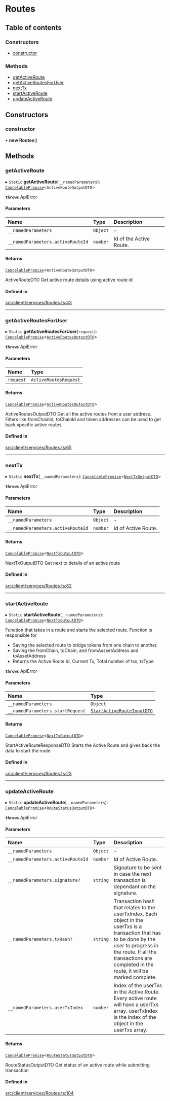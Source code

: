 # Routes

## Table of contents

### Constructors

- [constructor](Routes.md#constructor)

### Methods

- [getActiveRoute](Routes.md#getactiveroute)
- [getActiveRoutesForUser](Routes.md#getactiveroutesforuser)
- [nextTx](Routes.md#nexttx)
- [startActiveRoute](Routes.md#startactiveroute)
- [updateActiveRoute](Routes.md#updateactiveroute)

## Constructors

### constructor

• **new Routes**()

## Methods

### getActiveRoute

▸ `Static` **getActiveRoute**(`__namedParameters`): [`CancelablePromise`](../client/CancelablePromise.md)<`ActiveRouteOutputDTO`\>

**`throws`** ApiError

#### Parameters

| Name                              | Type     | Description             |
| :-------------------------------- | :------- | :---------------------- |
| `__namedParameters`               | `Object` | -                       |
| `__namedParameters.activeRouteId` | `number` | Id of the Active Route. |

#### Returns

[`CancelablePromise`](../client/CancelablePromise.md)<`ActiveRouteOutputDTO`\>

ActiveRouteDTO Get active route details using active route id

#### Defined in

[src/client/services/Routes.ts:43](https://github.com/rugamoto/socket-v2-sdk/blob/72e8f92/src/client/services/Routes.ts#L43)

---

### getActiveRoutesForUser

▸ `Static` **getActiveRoutesForUser**(`request`): [`CancelablePromise`](../client/CancelablePromise.md)<[`ActiveRoutesOutputDTO`](../types.md#activeroutesoutputdto)\>

**`throws`** ApiError

#### Parameters

| Name      | Type                  |
| :-------- | :-------------------- |
| `request` | `ActiveRoutesRequest` |

#### Returns

[`CancelablePromise`](../client/CancelablePromise.md)<[`ActiveRoutesOutputDTO`](../types.md#activeroutesoutputdto)\>

ActiveRoutesOutputDTO Get all the active routes from a user address. Filters like fromChainId, toChainId and token addresses can be used to get back specific active routes.

#### Defined in

[src/client/services/Routes.ts:65](https://github.com/rugamoto/socket-v2-sdk/blob/72e8f92/src/client/services/Routes.ts#L65)

---

### nextTx

▸ `Static` **nextTx**(`__namedParameters`): [`CancelablePromise`](../client/CancelablePromise.md)<[`NextTxOutputDTO`](../types.md#nexttxoutputdto)\>

**`throws`** ApiError

#### Parameters

| Name                              | Type     | Description         |
| :-------------------------------- | :------- | :------------------ |
| `__namedParameters`               | `Object` | -                   |
| `__namedParameters.activeRouteId` | `number` | Id of Active Route. |

#### Returns

[`CancelablePromise`](../client/CancelablePromise.md)<[`NextTxOutputDTO`](../types.md#nexttxoutputdto)\>

NextTxOutputDTO Get next tx details of an active route

#### Defined in

[src/client/services/Routes.ts:82](https://github.com/rugamoto/socket-v2-sdk/blob/72e8f92/src/client/services/Routes.ts#L82)

---

### startActiveRoute

▸ `Static` **startActiveRoute**(`__namedParameters`): [`CancelablePromise`](../client/CancelablePromise.md)<[`NextTxOutputDTO`](../types.md#nexttxoutputdto)\>

Function that takes in a route and starts the selected route.
Function is responsible for

- Saving the selected route to bridge tokens from one chain to another.
- Saving the fromChain, toChain, and fromAsssetAddress and toAssetAddress
- Returns the Active Route Id, Current Tx, Total number of txs, txType

**`throws`** ApiError

#### Parameters

| Name                             | Type                                                               |
| :------------------------------- | :----------------------------------------------------------------- |
| `__namedParameters`              | `Object`                                                           |
| `__namedParameters.startRequest` | [`StartActiveRouteInputDTO`](../types.md#startactiverouteinputdto) |

#### Returns

[`CancelablePromise`](../client/CancelablePromise.md)<[`NextTxOutputDTO`](../types.md#nexttxoutputdto)\>

StartActiveRouteResponseDTO Starts the Active Route and gives back the data to start the route

#### Defined in

[src/client/services/Routes.ts:23](https://github.com/rugamoto/socket-v2-sdk/blob/72e8f92/src/client/services/Routes.ts#L23)

---

### updateActiveRoute

▸ `Static` **updateActiveRoute**(`__namedParameters`): [`CancelablePromise`](../client/CancelablePromise.md)<[`RouteStatusOutputDTO`](../types.md#routestatusoutputdto)\>

**`throws`** ApiError

#### Parameters

| Name                              | Type     | Description                                                                                                                                                                                                                             |
| :-------------------------------- | :------- | :-------------------------------------------------------------------------------------------------------------------------------------------------------------------------------------------------------------------------------------- |
| `__namedParameters`               | `Object` | -                                                                                                                                                                                                                                       |
| `__namedParameters.activeRouteId` | `number` | Id of Active Route.                                                                                                                                                                                                                     |
| `__namedParameters.signature?`    | `string` | Signature to be sent in case the next transaction is dependant on the signature.                                                                                                                                                        |
| `__namedParameters.txHash?`       | `string` | Transaction hash that relates to the userTxIndex. Each object in the userTxs is a transaction that has to be done by the user to progress in the route. If all the transactions are completed in the route, it will be marked complete. |
| `__namedParameters.userTxIndex`   | `number` | Index of the userTxs in the Active Route. Every active route will have a userTxs array. userTxIndex is the index of the object in the userTxs array.                                                                                    |

#### Returns

[`CancelablePromise`](../client/CancelablePromise.md)<[`RouteStatusOutputDTO`](../types.md#routestatusoutputdto)\>

RouteStatusOutputDTO Get status of an active route while submitting transaction

#### Defined in

[src/client/services/Routes.ts:104](https://github.com/rugamoto/socket-v2-sdk/blob/72e8f92/src/client/services/Routes.ts#L104)
